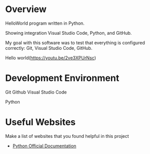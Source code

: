# Overview

HelloWorld program written in Python.

Showing integration Visual Studio Code, Python, and GitHub.

My goal with this software was to test that everything is configured correctly: Git, Visual Studio Code, GitHub.


Hello world(https://youtu.be/2ve3XPUrNsc)

# Development Environment

Git 
Github
Visual Studio Code

Python

# Useful Websites

Make a list of websites that you found helpful in this project
* [Python Official Documentation](https://docs.python.org/3/)